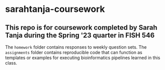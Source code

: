 # sarahtanja-coursework
## This repo is for coursework completed by Sarah Tanja during the Spring '23 quarter in FISH 546 

The `homework` folder contains responses to weekly question sets.
The `assignments` folder contains reproducible code that can function as templates or examples for executing bioinformatics pipelines learned in this class.
